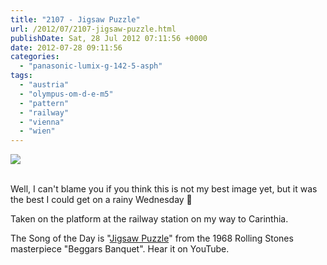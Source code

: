 ```yaml
---
title: "2107 - Jigsaw Puzzle"
url: /2012/07/2107-jigsaw-puzzle.html
publishDate: Sat, 28 Jul 2012 07:11:56 +0000
date: 2012-07-28 09:11:56
categories: 
  - "panasonic-lumix-g-142-5-asph"
tags: 
  - "austria"
  - "olympus-om-d-e-m5"
  - "pattern"
  - "railway"
  - "vienna"
  - "wien"
---
```

<div class="container">
<div class="center"><a target="_blank" href="https://d25zfm9zpd7gm5.cloudfront.net/1200x1200/2012/20120725_180131_lr.jpg"><img src="https://d25zfm9zpd7gm5.cloudfront.net/0600x0600/2012/20120725_180131_lr.jpg" /></a></div>
</div>
<br />

Well, I can't blame you if you think this is not my best image yet, but it was the best I could get on a rainy Wednesday 🙂

 Taken on the platform at the railway station on my way to Carinthia.

The Song of the Day is "<a href="http://www.lyricsmode.com/lyrics/r/rolling_stones/jig_saw_puzzle.html" target="_blank">Jigsaw Puzzle</a>" from the 1968 Rolling Stones masterpiece "Beggars Banquet". Hear it on YouTube.
